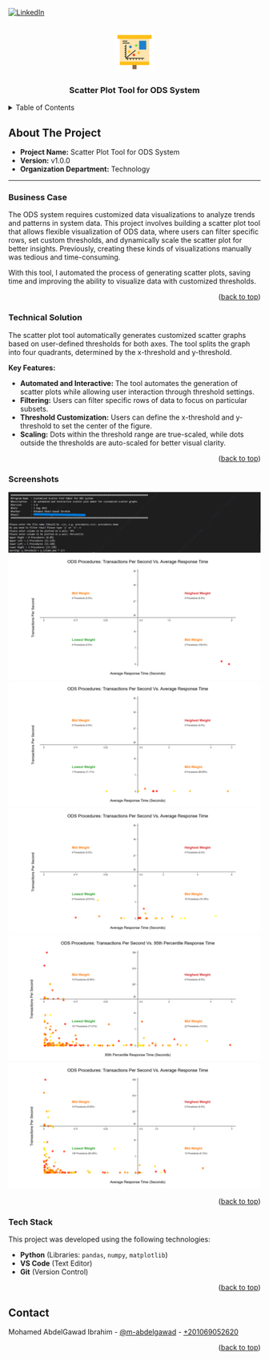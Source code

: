 <a name="readme-top"></a>

[![LinkedIn][linkedin-shield]][linkedin-url]

<!-- PROJECT LOGO -->
<br />
<div align="center">
    <img src="imgs/logo.png" alt="Logo" width="80" height="80">
  <h3 align="center">Scatter Plot Tool for ODS System</h3>
</div>

<!-- TABLE OF CONTENTS -->
<details>
  <summary>Table of Contents</summary>
  <ol>
    <li>
      <a href="#about-the-project">About The Project</a>
      <ul>
        <li><a href="#business-case">Business Case</a></li>
        <li><a href="#technical-solution">Technical Solution</a></li>
        <li><a href="#screenshots">Screenshots</a></li>
        <li><a href="#tech-stack">Tech Stack</a></li>
      </ul>
    </li>
    <li><a href="#contact">Contact</a></li>
  </ol>
</details>

<!-- ABOUT THE PROJECT -->
## About The Project

* **Project Name:** Scatter Plot Tool for ODS System  
* **Version:** v1.0.0  
* **Organization Department:** Technology

---

### Business Case

The ODS system requires customized data visualizations to analyze trends and patterns in system data. This project involves building a scatter plot tool that allows flexible visualization of ODS data, where users can filter specific rows, set custom thresholds, and dynamically scale the scatter plot for better insights. Previously, creating these kinds of visualizations manually was tedious and time-consuming.

With this tool, I automated the process of generating scatter plots, saving time and improving the ability to visualize data with customized thresholds.

<p align="right">(<a href="#readme-top">back to top</a>)</p>

### Technical Solution

The scatter plot tool automatically generates customized scatter graphs based on user-defined thresholds for both axes. The tool splits the graph into four quadrants, determined by the x-threshold and y-threshold.

**Key Features:**
* **Automated and Interactive:** The tool automates the generation of scatter plots while allowing user interaction through threshold settings.
* **Filtering:** Users can filter specific rows of data to focus on particular subsets.
* **Threshold Customization:** Users can define the x-threshold and y-threshold to set the center of the figure.
* **Scaling:** Dots within the threshold range are true-scaled, while dots outside the thresholds are auto-scaled for better visual clarity.

<p align="right">(<a href="#readme-top">back to top</a>)</p>

### Screenshots

<img src="imgs/screenshot1.PNG">
<img src="output_graphs/1.png">
<img src="output_graphs/2.png">
<img src="output_graphs/3.png">
<img src="output_graphs/4.png">
<img src="output_graphs/5.png">

<p align="right">(<a href="#readme-top">back to top</a>)</p>

### Tech Stack

This project was developed using the following technologies:

* **Python** (Libraries: `pandas`, `numpy`, `matplotlib`)
* **VS Code** (Text Editor)
* **Git** (Version Control)

<p align="right">(<a href="#readme-top">back to top</a>)</p>

<!-- CONTACT -->
## Contact

Mohamed AbdelGawad Ibrahim - [@m-abdelgawad](https://www.linkedin.com/in/m-abdelgawad/) - <a href="tel:+201069052620">+201069052620</a>

<p align="right">(<a href="#readme-top">back to top</a>)</p>

<!-- MARKDOWN LINKS & IMAGES -->
[linkedin-shield]: https://img.shields.io/badge/-LinkedIn-black.svg?style=for-the-badge&logo=linkedin&colorB=555
[linkedin-url]: https://www.linkedin.com/in/m-abdelgawad/
